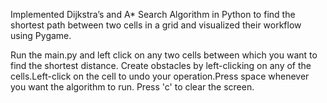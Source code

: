 Implemented Dijkstra’s and A* Search Algorithm in Python to find the shortest path between two cells in a grid and visualized their workflow using Pygame.

Run the main.py and left click on any two cells between which you want to find the shortest distance. Create obstacles by left-clicking on any of the cells.Left-click on the cell to undo your operation.Press space whenever you want the algorithm to run. Press 'c' to clear the screen.
